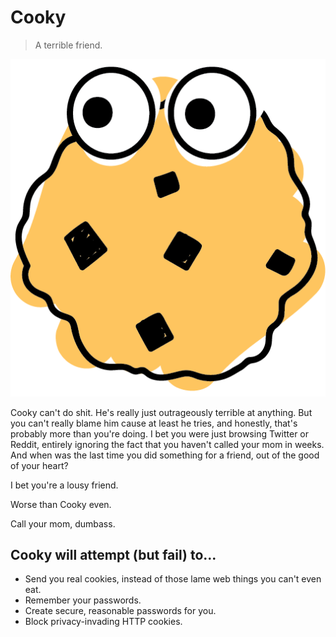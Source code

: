 # Cooky

> A terrible friend.

![](./ext/src/img/cooky.png)

Cooky can't do shit. He's really just outrageously terrible at anything. But
you can't really blame him cause at least he tries, and honestly, that's
probably more than you're doing. I bet you were just browsing Twitter or
Reddit, entirely ignoring the fact that you haven't called your mom in weeks.
And when was the last time you did something for a friend, out of the good of
your heart?

I bet you're a lousy friend.

Worse than Cooky even.

Call your mom, dumbass.

## Cooky will attempt (but fail) to...

- Send you real cookies, instead of those lame web things you can't even eat.
- Remember your passwords.
- Create secure, reasonable passwords for you.
- Block privacy-invading HTTP cookies.
